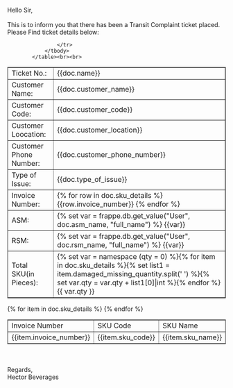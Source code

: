Hello Sir,<br><br>
This is to inform you that there has been a Transit Complaint ticket placed. Please Find ticket details below:
<table border="1" cellspacing="0" cellpadding="5" align="">
				<tbody>
                    <tr>
						<td>Ticket No.:</td>
						<td>{{doc.name}}</td>
					</tr>
					<tr>
						<td>Customer Name:</td>
						<td>{{doc.customer_name}}</td>
					</tr>
					<tr>
						<td>Customer Code:</td>
						<td>{{doc.customer_code}}</td>
					</tr>
					<tr>
						<td>Customer Loocation:</td>
						<td>{{doc.customer_location}}</td>
					</tr>
					<tr>
						<td>Customer Phone Number:</td>
						<td>{{doc.customer_phone_number}}</td>
					</tr>
					<tr>
						<td>Type of Issue:</td>
						<td>{{doc.type_of_issue}}</td>
					</tr>
					<tr>
						<td>Invoice Number:</td>
						<td>{% for row in doc.sku_details %} {{row.invoice_number}} {% endfor %}</td>
					</tr>
					<tr>
						<td>ASM:</td>
						<td>{% set var = frappe.db.get_value("User", doc.asm_name, "full_name") %} {{var}}</td>
					</tr>
					<tr>
						<td>RSM:</td>
						<td>{% set var = frappe.db.get_value("User", doc.rsm_name, "full_name") %} {{var}}</td>
					</tr>
					<tr>
						<td>Total SKU(in Pieces):</td>
						<td>{% set var = namespace (qty = 0) %}{% for item in doc.sku_details %}{% set list1 = item.damaged_missing_quantity.split(' ') %}{% set var.qty = var.qty + list1[0]|int %}{% endfor %} {{ var.qty }}</td>


					</tr>
				</tbody>
			</table><br><br>
<table border="1" cellspacing="0" cellpadding="5" align="">
				<tbody>
                    <tr>
                        <td>Invoice Number</td>
						<td>SKU Code</td>
						<td>SKU Name</td>
						<td>Batch details</td>
						<td>Damaged/Missing Quantity</td>
					</tr>
					{% for item in doc.sku_details %}
					<tr>
					    <td>{{item.invoice_number}}</td>
						<td>{{item.sku_code}}</td>
						<td>{{item.sku_name}}</td>
						<td>{{item.batch_details}}</td>
						<td>{{item.damaged_missing_quantity}}</td>
					</tr>
					{% endfor %}
				</tbody>
			</table><br><br>
			Regards,<br>
			Hector Beverages